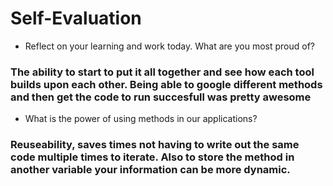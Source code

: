 # Self-Evaluation

- Reflect on your learning and work today. What are you most proud of? 
### The ability to start to put it all together and see how each tool builds upon each other. Being able to google different methods and then get the code to run succesfull was pretty awesome


- What is the power of using methods in our applications?
### Reuseability, saves times not having to write out the same code multiple times to iterate. Also to store the method in another variable your information can be more dynamic.